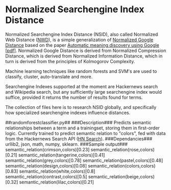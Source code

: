 # Normalized Searchengine Index Distance #
Normalized Searchengine Index Distance (NSID), also called Normalized Web Distance ([NWD](http://homepages.cwi.nl/~paulv/papers/crc08.pdf)), is a simple generalization of [Normalized Google Distance](http://en.wikipedia.org/wiki/Normalized_Google_distance) based on the paper [Automatic meaning discovery using Google [pdf]](http://homepages.cwi.nl/~paulv/papers/amdug.pdf). Normalized Google Distance is derived from Normalized Compression Distance, which is derived from Normalized Information Distance, which in turn is derived from the principles of Kolmogorov Complexity.

Machine learning techniques like random forests and SVM's are used to classify, cluster, auto-translate and more.

Searchengine Indexes supported at the moment are Hackernews search and Wikipedia search, but any sufficiently large searchengine index would suffice, provided it returns the number of results found for terms.

The collection of files here is to research NSID globally, and specifically how specialized searchengine indexes influence distances.

##randomforestclassifier.py##
###Description###
Predicts semantic relationships between a term and a trainingset, storing them in first-order logic. Currently trained to predict semantic relation to "colors", fed with data from the Hackernews Search API ([HN Search](https://www.hnsearch.com/api)).
###Dependancies###
urllib2, json, math, numpy, sklearn.
###Sample output###
	semantic_relation(crimson,colors)[0.23]
	semantic_relation(rose,colors)[0.21]
	semantic_relation(tangerine,colors)[0.41]
	semantic_relation(grey,colors)[0.78]
	semantic_relation(pastel,colors)[0.48]
	semantic_relation(design,colors)[0.08]
	semantic_relation(colors,colors)[0.83]
	semantic_relation(white,colors)[0.8]
	semantic_relation(contrast,colors)[0.5]
	semantic_relation(beige,colors)[0.32]
	semantic_relation(lilac,colors)[0.21]
